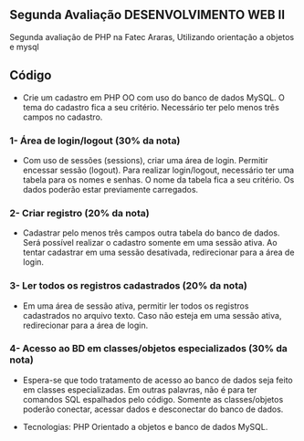 ## Segunda Avaliação DESENVOLVIMENTO WEB II
Segunda avaliação de PHP na Fatec Araras, Utilizando orientação a objetos e mysql



##  Código

- Crie um cadastro em PHP OO com uso do banco de dados MySQL. O tema do cadastro fica a seu critério. Necessário ter pelo menos três campos no cadastro.

### 1- Área de login/logout (30% da nota)
- Com uso de sessões (sessions), criar uma área de login. Permitir encessar sessão (logout). Para realizar login/logout, necessário ter uma tabela para os nomes e senhas. O nome da tabela fica a seu critério. Os dados poderão estar previamente carregados.


### 2- Criar registro (20% da nota)
- Cadastrar pelo menos três campos outra tabela do banco de dados. Será possível realizar o cadastro somente em uma sessão ativa. Ao tentar cadastrar em uma sessão desativada, redirecionar para a área de login.

### 3- Ler todos os registros cadastrados (20% da nota)
- Em uma área de sessão ativa, permitir ler todos os registros cadastrados no arquivo texto. Caso não esteja em uma sessão ativa, redirecionar para a área de login.

### 4- Acesso ao BD em classes/objetos especializados (30% da nota)
- Espera-se que todo tratamento de acesso ao banco de dados seja feito em classes especializadas. Em outras palavras, não é para ter comandos SQL espalhados pelo código. Somente as classes/objetos poderão conectar, acessar dados e desconectar do banco de dados.

- Tecnologias: PHP Orientado a objetos e banco de dados MySQL.
